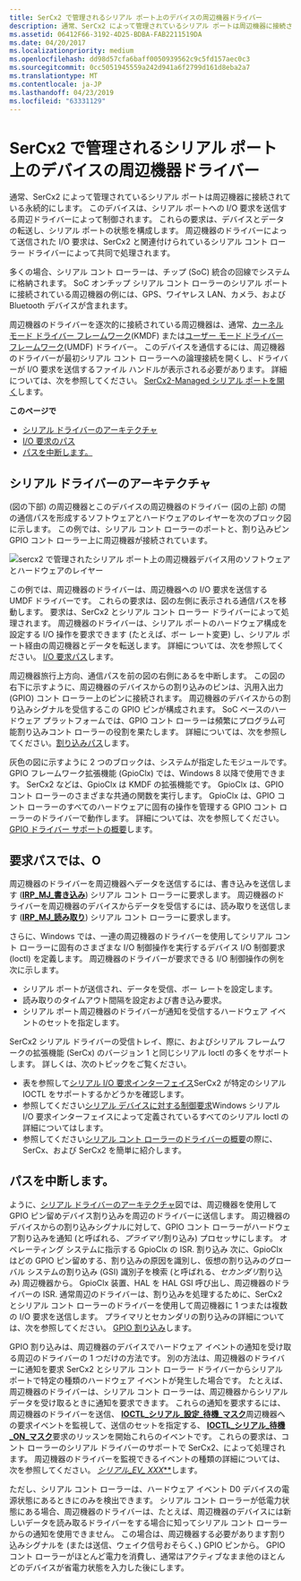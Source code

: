 ```yaml
---
title: SerCx2 で管理されるシリアル ポート上のデバイスの周辺機器ドライバー
description: 通常、SerCx2 によって管理されているシリアル ポートは周辺機器に接続されている永続的にします。
ms.assetid: 06412F66-3192-4D25-BDBA-FAB2211519DA
ms.date: 04/20/2017
ms.localizationpriority: medium
ms.openlocfilehash: dd98d57cfa6baff0050939562c9c5fd157aec0c3
ms.sourcegitcommit: 0cc5051945559a242d941a6f2799d161d8eba2a7
ms.translationtype: MT
ms.contentlocale: ja-JP
ms.lasthandoff: 04/23/2019
ms.locfileid: "63331129"
---
```

# <a name="peripheral-drivers-for-devices-on-sercx2-managed-serial-ports"></a>SerCx2 で管理されるシリアル ポート上のデバイスの周辺機器ドライバー


通常、SerCx2 によって管理されているシリアル ポートは周辺機器に接続されている永続的にします。 このデバイスは、シリアル ポートへの I/O 要求を送信する周辺ドライバーによって制御されます。 これらの要求は、デバイスとデータの転送し、シリアル ポートの状態を構成します。 周辺機器のドライバーによって送信された I/O 要求は、SerCx2 と関連付けられているシリアル コント ローラー ドライバーによって共同で処理されます。

多くの場合、シリアル コント ローラーは、チップ (SoC) 統合の回線でシステムに格納されます。 SoC オンチップ シリアル コント ローラーのシリアル ポートに接続されている周辺機器の例には、GPS、ワイヤレス LAN、カメラ、および Bluetooth デバイスが含まれます。

周辺機器のドライバーを逐次的に接続されている周辺機器は、通常、[カーネル モード ドライバー フレームワーク](https://msdn.microsoft.com/library/windows/hardware/ff544296)(KMDF) または[ユーザー モード ドライバー フレームワーク](https://msdn.microsoft.com/library/windows/hardware/ff560442)(UMDF) ドライバー。 このデバイスを通信するには、周辺機器のドライバーが最初シリアル コント ローラーへの論理接続を開くし、ドライバーが I/O 要求を送信するファイル ハンドルが表示される必要があります。 詳細については、次を参照してください。 [SerCx2-Managed シリアル ポートを開く](opening-a-sercx2-managed-serial-port.md)します。

**このページで**

-   [シリアル ドライバーのアーキテクチャ](#serial-driver-architecture)
-   [I/O 要求のパス](#i-o-request-path)
-   [パスを中断します。](#interrupt-path)

## <a name="serial-driver-architecture"></a>シリアル ドライバーのアーキテクチャ


(図の下部) の周辺機器とこのデバイスの周辺機器のドライバー (図の上部) の間の通信パスを形成するソフトウェアとハードウェアのレイヤーを次のブロック図に示します。 この例では、シリアル コント ローラーのポートと、割り込みピン GPIO コント ローラー上に周辺機器が接続されています。

![sercx2 で管理されたシリアル ポート上の周辺機器デバイス用のソフトウェアとハードウェアのレイヤー](images/seriallayers.png)

この例では、周辺機器のドライバーは、周辺機器への I/O 要求を送信する UMDF ドライバーです。 これらの要求は、図の左側に表示される通信パスを移動します。 要求は、SerCx2 とシリアル コント ローラー ドライバーによって処理されます。 周辺機器のドライバーは、シリアル ポートのハードウェア構成を設定する I/O 操作を要求できます (たとえば、ボー レート変更) し、シリアル ポート経由の周辺機器とデータを転送します。 詳細については、次を参照してください。 [I/O 要求パス](#i-o-request-path)します。

周辺機器旅行上方向、通信パスを前の図の右側にあるを中断します。 この図の右下に示すように、周辺機器のデバイスからの割り込みのピンは、汎用入出力 (GPIO) コント ローラー上のピンに接続されます。 周辺機器のデバイスからの割り込みシグナルを受信するこの GPIO ピンが構成されます。 SoC ベースのハードウェア プラットフォームでは、GPIO コント ローラーは頻繁にプログラム可能割り込みコント ローラーの役割を果たします。 詳細については、次を参照してください。[割り込みパス](#interrupt-path)します。

灰色の図に示すように 2 つのブロックは、システムが指定したモジュールです。 GPIO フレームワーク拡張機能 (GpioClx) では、Windows 8 以降で使用できます。 SerCx2 などは、GpioClx は KMDF の拡張機能です。 GpioClx は、GPIO コント ローラーのさまざまな共通の関数を実行します。 GpioClx は、GPIO コント ローラーのすべてのハードウェアに固有の操作を管理する GPIO コント ローラーのドライバーで動作します。 詳細については、次を参照してください。 [GPIO ドライバー サポートの概要](https://msdn.microsoft.com/library/windows/hardware/hh439512)します。

## <a name="i-o-request-path"></a>要求パスでは、O


周辺機器のドライバーを周辺機器へデータを送信するには、書き込みを送信します ([**IRP\_MJ\_書き込み**](https://msdn.microsoft.com/library/windows/hardware/ff546904)) シリアル コント ローラーに要求します。 周辺機器のドライバーを周辺機器のデバイスからデータを受信するには、読み取りを送信します ([**IRP\_MJ\_読み取り**](https://msdn.microsoft.com/library/windows/hardware/ff546883)) シリアル コント ローラーに要求します。

さらに、Windows では、一連の周辺機器のドライバーを使用してシリアル コント ローラーに固有のさまざまな I/O 制御操作を実行するデバイス I/O 制御要求 (Ioctl) を定義します。 周辺機器のドライバーが要求できる I/O 制御操作の例を次に示します。

-   シリアル ポートが送信され、データを受信、ボー レートを設定します。
-   読み取りのタイムアウト間隔を設定および書き込み要求。
-   シリアル ポート周辺機器のドライバーが通知を受信するハードウェア イベントのセットを指定します。

SerCx2 シリアル ドライバーの受信トレイ、際に、およびシリアル フレームワークの拡張機能 (SerCx) のバージョン 1 と同じシリアル Ioctl の多くをサポートします。 詳しくは、次のトピックをご覧ください。

-   表を参照して[シリアル I/O 要求インターフェイス](serial-i-o-request-interface.md)SerCx2 が特定のシリアル IOCTL をサポートするかどうかを確認します。
-   参照してください[シリアル デバイスに対する制御要求](https://msdn.microsoft.com/library/windows/hardware/ff547466)Windows シリアル I/O 要求インターフェイスによって定義されているすべてのシリアル Ioctl の詳細についてはします。
-   参照してください[シリアル コント ローラーのドライバーの概要](serial-drivers-overview.md)の際に、SerCx、および SerCx2 を簡単に紹介します。

## <a name="interrupt-path"></a>パスを中断します。


ように、[シリアル ドライバーのアーキテクチャ](#serial-driver-architecture)図では、周辺機器を使用して GPIO ピン留めデバイス割り込みを周辺のドライバーに送信します。 周辺機器のデバイスからの割り込みシグナルに対して、GPIO コント ローラーがハードウェア割り込みを通知 (と呼ばれる、*プライマリ*割り込み) プロセッサにします。 オペレーティング システムに指示する GpioClx の ISR. 割り込み 次に、GpioClx はどの GPIO ピン留めする、割り込みの原因を識別し、仮想の割り込みのグローバル システムの割り込み (GSI) 識別子を検索 (と呼ばれる、*セカンダリ*割り込み) 周辺機器から。 GpioClx 装置、HAL を HAL GSI 呼び出し、周辺機器のドライバーの ISR. 通常周辺のドライバーは、割り込みを処理するために、SerCx2 とシリアル コント ローラーのドライバーを使用して周辺機器に 1 つまたは複数の I/O 要求を送信します。 プライマリとセカンダリの割り込みの詳細については、次を参照してください。 [GPIO 割り込み](https://msdn.microsoft.com/library/windows/hardware/hh406467)します。

GPIO 割り込みは、周辺機器のデバイスでハードウェア イベントの通知を受け取る周辺のドライバーの 1 つだけの方法です。 別の方法は、周辺機器のドライバーに通知を要求 SerCx2 とシリアル コント ローラー ドライバーからシリアル ポートで特定の種類のハードウェア イベントが発生した場合です。 たとえば、周辺機器のドライバーは、シリアル コント ローラーは、周辺機器からシリアル データを受け取るときに通知を要求できます。 これらの通知を要求するには、周辺機器のドライバーを送信、 [ **IOCTL\_シリアル\_設定\_待機\_マスク**](https://msdn.microsoft.com/library/windows/hardware/ff546780)周辺機器への要求イベントを監視して、送信のセットを指定する、 [ **IOCTL\_シリアル\_待機\_ON\_マスク**](https://msdn.microsoft.com/library/windows/hardware/ff546805)要求のリッスンを開始これらのイベントです。 これらの要求は、コント ローラーのシリアル ドライバーのサポートで SerCx2、によって処理されます。 周辺機器のドライバーを監視できるイベントの種類の詳細については、次を参照してください。 [**シリアル\_EV\_* XXX***](https://msdn.microsoft.com/library/windows/hardware/hh439605)します。

ただし、シリアル コント ローラーは、ハードウェア イベント D0 デバイスの電源状態にあるときにのみを検出できます。 シリアル コント ローラーが低電力状態にある場合、周辺機器のドライバーは、たとえば、周辺機器のデバイスには新しいデータを読み取るドライバーをする場合に知ってシリアル コント ローラーからの通知を使用できません。 この場合は、周辺機器する必要があります割り込みシグナルを (または送信、ウェイク信号おそらく、) GPIO ピンから。 GPIO コント ローラーがほとんど電力を消費し、通常はアクティブなまま他のほとんどのデバイスが省電力状態を入力した後にします。

 

 




